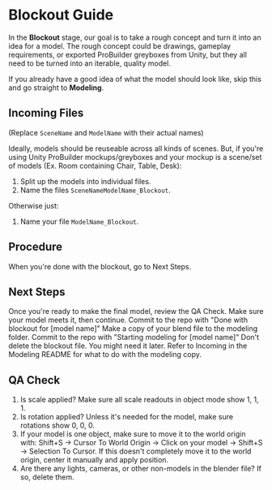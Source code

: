# Blockout Guide

In the **Blockout** stage, our goal is to take a rough concept and turn it into an idea for a model. The rough concept could be drawings, gameplay requirements, or exported ProBuilder greyboxes from Unity, but they all need to be turned into an iterable, quality model.

If you already have a good idea of what the model should look like, skip this and go straight to **Modeling**.

## Incoming Files

(Replace `SceneName` and `ModelName` with their actual names)

Ideally, models should be reuseable across all kinds of scenes. But, if you're using Unity ProBuilder mockups/greyboxes and your mockup is a scene/set of models (Ex. Room containing Chair, Table, Desk):

1. Split up the models into individual files.
2. Name the files `SceneNameModelName_Blockout`. 

Otherwise just:

1. Name your file `ModelName_Blockout`.

## Procedure

When you're done with the blockout, go to Next Steps.

## Next Steps

Once you're ready to make the final model, review the QA Check. 
Make sure your model meets it, then continue.
Commit to the repo with "Done with blockout for [model name]"
Make a copy of your blend file to the modeling folder.
Commit to the repo with "Starting modeling for [model name]"
Don't delete the blockout file. You might need it later. 
Refer to Incoming in the Modeling README for what to do with the modeling copy.

## QA Check

1. Is scale applied? Make sure all scale readouts in object mode show 1, 1, 1.
2. Is rotation applied? Unless it's needed for the model, make sure rotations show 0, 0, 0.
3. If your model is one object, make sure to move it to the world origin with:
Shift+S -> Cursor To World Origin -> Click on your model -> Shift+S -> Selection To Cursor.
If this doesn't completely move it to the world origin, center it manually and apply position.
4. Are there any lights, cameras, or other non-models in the blender file? If so, delete them.

